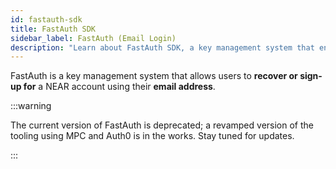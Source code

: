 ```yaml
---
id: fastauth-sdk
title: FastAuth SDK
sidebar_label: FastAuth (Email Login)
description: "Learn about FastAuth SDK, a key management system that enables users to recover or sign up for NEAR accounts using their email address."
---
```


FastAuth is a key management system that allows users to **recover or sign-up for** a NEAR account using their **email address**.

:::warning

The current version of FastAuth is deprecated; a revamped version of the tooling using MPC and Auth0 is in the works. Stay tuned for updates.

:::
